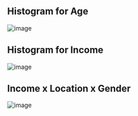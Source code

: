 ## Histogram for Age

![image](https://github.com/user-attachments/assets/2e74981b-18e9-4eed-8d28-c516716dbd26)

## Histogram for Income

![image](https://github.com/user-attachments/assets/644eb69f-2bf7-4b52-9213-35a2c363eab0)

## Income x Location x Gender

![image](https://github.com/user-attachments/assets/9439f10b-346f-44d0-862b-816ba0c26902)
